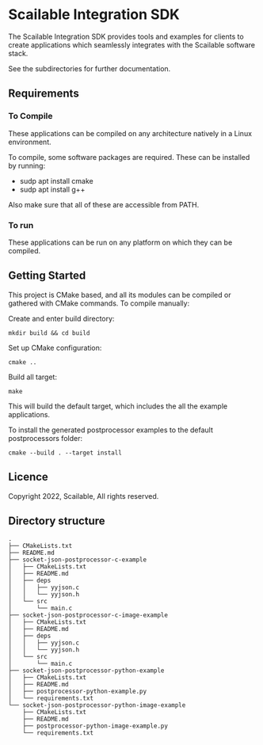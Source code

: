 Scailable Integration SDK
=========================

The Scailable Integration SDK provides tools and examples for clients to create applications which seamlessly integrates with the Scailable software stack.

See the subdirectories for further documentation.

## Requirements

### To Compile

These applications can be compiled on any architecture natively in a Linux environment.

To compile, some software packages are required. These can be installed by running:

- sudp apt install cmake
- sudp apt install g++

Also make sure that all of these are accessible from PATH.

### To run

These applications can be run on any platform on which they can be compiled.


## Getting Started

This project is CMake based, and all its modules can be compiled or gathered with CMake commands. To compile manually:

Create and enter build directory:

```
mkdir build && cd build
```

Set up CMake configuration:

```
cmake ..
```

Build all target:

```
make
```

This will build the default target, which includes the all the example applications.

To install the generated postprocessor examples to the default postprocessors folder:

```
cmake --build . --target install
```

## Licence

Copyright 2022, Scailable, All rights reserved.

## Directory structure

```
.
├── CMakeLists.txt
├── README.md
├── socket-json-postprocessor-c-example
│   ├── CMakeLists.txt
│   ├── README.md
│   ├── deps
│   │   ├── yyjson.c
│   │   └── yyjson.h
│   └── src
│       └── main.c
├── socket-json-postprocessor-c-image-example
│   ├── CMakeLists.txt
│   ├── README.md
│   ├── deps
│   │   ├── yyjson.c
│   │   └── yyjson.h
│   └── src
│       └── main.c
├── socket-json-postprocessor-python-example
│   ├── CMakeLists.txt
│   ├── README.md
│   ├── postprocessor-python-example.py
│   └── requirements.txt
└── socket-json-postprocessor-python-image-example
    ├── CMakeLists.txt
    ├── README.md
    ├── postprocessor-python-image-example.py
    └── requirements.txt
```